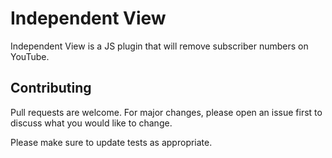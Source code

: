 # Independent View

Independent View is a JS plugin that will remove subscriber numbers on YouTube.

## Contributing

Pull requests are welcome. For major changes, please open an issue first
to discuss what you would like to change.

Please make sure to update tests as appropriate.
